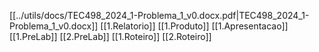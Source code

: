 [[../utils/docs/TEC498_2024_1-Problema_1_v0.docx.pdf|TEC498_2024_1-Problema_1_v0.docx]]
[[1.Relatorio]]
[[1.Produto]]
[[1.Apresentacao]]
[[1.PreLab]]
[[2.PreLab]]
[[1.Roteiro]]
[[2.Roteiro]]
